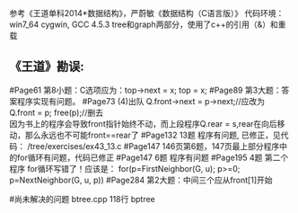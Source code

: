 参考《王道单科2014*数据结构》，严蔚敏《数据结构（C语言版）》
代码环境：win7_64 cygwin, GCC 4.5.3
tree和graph两部分，使用了c++的引用（&）和重载

《王道》勘误:
-------------------
#Page61 
第8小题：C选项应为：top->next = x; top = x;
#Page89
第3大题：答案程序实现有问题。
#Page73
(4)出队
Q.front->next = p->next;//应改为 Q.front = p;
free(p);//删去  
因为书上的程序会导致front指针始终不动，而上段程序Q.rear = s,rear在向后移动，那么永远也不可能front==rear了
#Page132
13题 程序有问题, 已修正，见代码： /tree/exercises/ex43_13.c
#Page147
146页第6题，147页最上部分程序中的for循环有问题，代码已修正
#Page147
6题 程序有问题
#Page195
4题 第二个程序 for循环写错了！应该是：
for(p=FirstNeighbor(G, u); p>=0; p=NextNeighbor(G, u, p))
#Page284
第2大题：中间三个应从front[1]开始


#尚未解决的问题
btree.cpp 118行
bptree